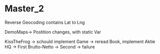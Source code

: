 # Master_2
Reverse Geocoding contains Lat to Lng

DemoMaps-> Postition changes, with static Var

KissTheFrog -> schould implement Game -> reread Book, implement
Aktie HQ -> First
Brutto-Netto -> Second -> failure

